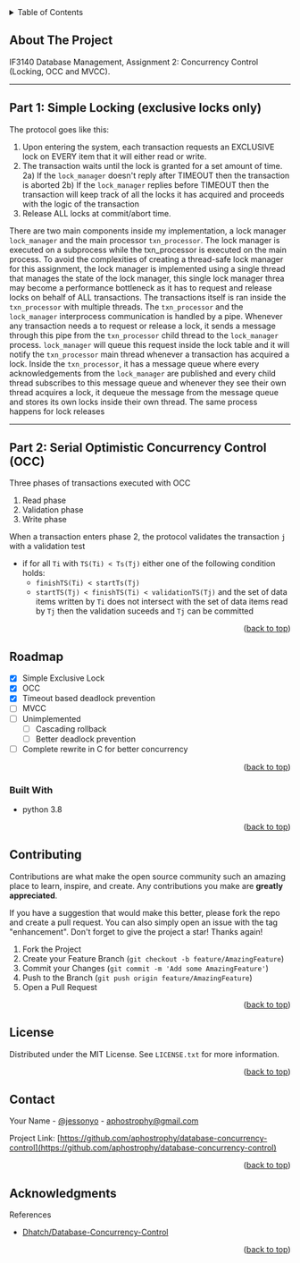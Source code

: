 <!-- TABLE OF CONTENTS -->
<details>
  <summary>Table of Contents</summary>
  <ol>
    <li>
      <a href="#about-the-project">About The Project</a>
      <ul>
        <li><a href="#built-with">Built With</a></li>
      </ul>
    </li>
    <li><a href="#roadmap">Contributing</a></li>
    <li><a href="#contributing">Contributing</a></li>
    <li><a href="#license">License</a></li>
    <li><a href="#contact">Contact</a></li>
    <li><a href="#acknowledgments">Acknowledgments</a></li>
  </ol>
</details>

<!-- ABOUT THE PROJECT -->

## About The Project

IF3140 Database Management, Assignment 2: Concurrency Control (Locking, OCC and MVCC).

---

## Part 1: Simple Locking (exclusive locks only)

The protocol goes like this:

1. Upon entering the system, each transaction requests an EXCLUSIVE lock on EVERY item that it will either read or write.
2. The transaction waits until the lock is granted for a set amount of time.  
   2a) If the `lock_manager` doesn't reply after TIMEOUT then the transaction is aborted
   2b) If the `lock_manager` replies before TIMEOUT then the transaction will keep track of all the locks it has acquired and proceeds with the logic of the transaction
3. Release ALL locks at commit/abort time.

There are two main components inside my implementation, a lock manager `lock_manager` and the main processor `txn_processor`. The lock manager is executed on a subprocess while the txn_processor is executed on the main process. To avoid the complexities of creating a thread-safe lock manager for this assignment, the lock manager is implemented using a single thread that manages the state of the lock manager, this single lock manager threa may become a performance bottleneck as it has to request and release locks on behalf of ALL transactions. The transactions itself is ran inside the `txn_processor` with multiple threads. The `txn_processor` and the `lock_manager` interprocess communication is handled by a pipe. Whenever any transaction needs a to request or release a lock, it sends a message through this pipe from the `txn_processor` child thread to the `lock_manager` process. `lock_manager` will queue this request inside the lock table and it will notify the `txn_processor` main thread whenever a transaction has acquired a lock. Inside the `txn_processor`, it has a message queue where every acknowledgements from the `lock_manager` are published and every child thread subscribes to this message queue and whenever they see their own thread acquires a lock, it dequeue the message from the message queue and stores its own locks inside their own thread. The same process happens for lock releases

---

## Part 2: Serial Optimistic Concurrency Control (OCC)

Three phases of transactions executed with OCC

1. Read phase
2. Validation phase
3. Write phase

When a transaction enters phase 2, the protocol validates the transaction `j` with a validation test

- if for all `Ti` with `TS(Ti) < Ts(Tj)` either one of the following condition holds:
  - `finishTS(Ti) < startTs(Tj)`
  - `startTS(Tj) < finishTS(Ti) < validationTS(Tj)` and the set of data items written by `Ti` does not intersect with the set of data items read by `Tj`
    then the validation suceeds and `Tj` can be committed

<p align="right">(<a href="#top">back to top</a>)</p>

<!-- ROADMAP -->

## Roadmap

- [x] Simple Exclusive Lock
- [x] OCC
- [x] Timeout based deadlock prevention
- [ ] MVCC
- [ ] Unimplemented
  - [ ] Cascading rollback
  - [ ] Better deadlock prevention
- [ ] Complete rewrite in C for better concurrency

<p align="right">(<a href="#top">back to top</a>)</p>

### Built With

- python 3.8

<p align="right">(<a href="#top">back to top</a>)</p>

<!-- CONTRIBUTING -->

## Contributing

Contributions are what make the open source community such an amazing place to learn, inspire, and create. Any contributions you make are **greatly appreciated**.

If you have a suggestion that would make this better, please fork the repo and create a pull request. You can also simply open an issue with the tag "enhancement".
Don't forget to give the project a star! Thanks again!

1. Fork the Project
2. Create your Feature Branch (`git checkout -b feature/AmazingFeature`)
3. Commit your Changes (`git commit -m 'Add some AmazingFeature'`)
4. Push to the Branch (`git push origin feature/AmazingFeature`)
5. Open a Pull Request

<p align="right">(<a href="#top">back to top</a>)</p>

<!-- LICENSE -->

## License

Distributed under the MIT License. See `LICENSE.txt` for more information.

<p align="right">(<a href="#top">back to top</a>)</p>

<!-- CONTACT -->

## Contact

Your Name - [@jessonyo](https://twitter.com/your_username) - aphostrophy@gmail.com

Project Link: [https://github.com/aphostrophy/database-concurrency-control](https://github.com/aphostrophy/database-concurrency-control)

<p align="right">(<a href="#top">back to top</a>)</p>

<!-- ACKNOWLEDGMENTS -->

## Acknowledgments

References

- [Dhatch/Database-Concurrency-Control](https://github.com/dhatch/database-concurrency-control)

<p align="right">(<a href="#top">back to top</a>)</p>
